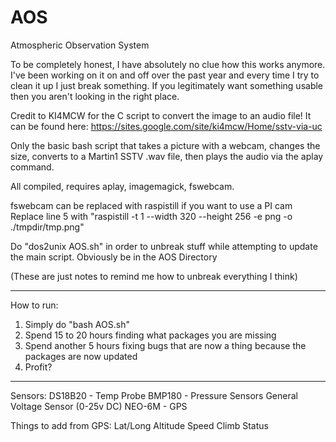 # AOS
Atmospheric Observation System

To be completely honest, I have absolutely no clue how this works anymore. I've been working on it on and off over the past year and every time I try to clean it up I just break something. If you legitimately want something usable then you aren't looking in the right place.

Credit to KI4MCW for the C script to convert the image to an audio file! It can be found here:
https://sites.google.com/site/ki4mcw/Home/sstv-via-uc


Only the basic bash script that takes a picture with a webcam, changes the size, converts to a Martin1 SSTV .wav file, then plays the audio via the aplay command.

All compiled, requires aplay, imagemagick, fswebcam.

fswebcam can be replaced with raspistill if you want to use a PI cam
Replace line 5 with "raspistill -t 1 --width 320 --height 256 -e png -o ./tmpdir/tmp.png"

Do "dos2unix AOS.sh" in order to unbreak stuff while attempting to update the main script. Obviously be in the AOS Directory


(These are just notes to remind me how to unbreak everything I think)

___________
How to run:
1. Simply do "bash AOS.sh"
2. Spend 15 to 20 hours finding what packages you are missing
3. Spend another 5 hours fixing bugs that are now a thing because the packages are now updated
4. Profit?

___________
Sensors:
DS18B20 - Temp Probe
BMP180 - Pressure Sensors
General Voltage Sensor (0-25v DC)
NEO-6M - GPS

Things to add from GPS:
Lat/Long
Altitude
Speed
Climb
Status

